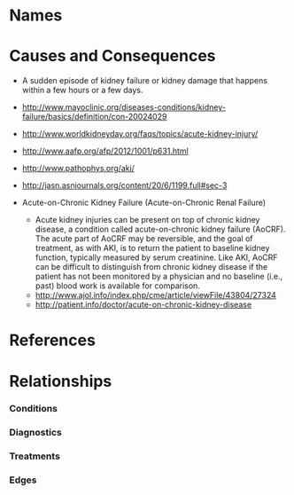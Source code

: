 # Names

# Causes and Consequences

- A sudden episode of kidney failure or kidney damage that happens within a few hours or a few days.
- http://www.mayoclinic.org/diseases-conditions/kidney-failure/basics/definition/con-20024029
- http://www.worldkidneyday.org/faqs/topics/acute-kidney-injury/
- http://www.aafp.org/afp/2012/1001/p631.html
- http://www.pathophys.org/aki/
- http://jasn.asnjournals.org/content/20/6/1199.full#sec-3

- Acute-on-Chronic Kidney Failure (Acute-on-Chronic Renal Failure)
    - Acute kidney injuries can be present on top of chronic kidney disease, a condition called acute-on-chronic kidney failure (AoCRF). The acute part of AoCRF may be reversible, and the goal of treatment, as with AKI, is to return the patient to baseline kidney function, typically measured by serum creatinine. Like AKI, AoCRF can be difficult to distinguish from chronic kidney disease if the patient has not been monitored by a physician and no baseline (i.e., past) blood work is available for comparison.
    - http://www.ajol.info/index.php/cme/article/viewFile/43804/27324
    - http://patient.info/doctor/acute-on-chronic-kidney-disease

# References

# Relationships

### Conditions

### Diagnostics

### Treatments

### Edges